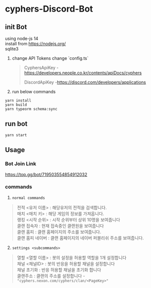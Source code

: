 # cyphers-Discord-Bot

## init Bot

using node-js 14  
install from https://nodejs.org/  
sqlite3

1. change API Tokens
   change \`config.ts\`

    > CyphersApiKey -https://developers.neople.co.kr/contents/apiDocs/cyphers
    >
    > DiscordApiKey -https://discord.com/developers/applications

2. run below commands

```
yarn install
yarn build
yarn typeorm schema:sync
```

## run bot

```
yarn start
```

## Usage

### Bot Join Link

https://top.gg/bot/719503554854912032

### commands

1. `normal commands`

> 전적 <유저 이름> : 해당유저의 전적을 검색합니다.  
> 매치 <매치 키> : 해당 게임의 정보를 가져옵니다.  
> 랭킹 <시작 순위> : 시작 순위부터 상위 10명을 보여줍니다  
> 클랜 접속자 : 현재 접속중인 클랜원을 보여줍니다  
> 클랜 홈피 : 클랜 홈페이지의 주소를 보여줍니다.  
> 클랜 홈피 네이버 : 클랜 홈페이지의 네이버 퍼블리쉬 주소를 보여줍니다.

2. `settings <subcommands>`

> 열할 <열할 이름> : 봇의 설정을 허용할 역할을 1개 설정합니다  
> 채널 <채널ID> : 봇의 반응을 허용할 채널을 설정합니다  
> 채널 초기화 : 반응 허용할 채널을 초기화 합니다  
> 클랜주소 <PageKey>: 클랜의 주소를 설정합니다 - `"cyphers.nexon.com/cyphers/clan/<PageKey>"`
